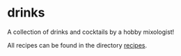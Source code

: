 # drinks
A collection of drinks and cocktails by a hobby mixologist!

All recipes can be found in the directory [recipes](/recipes).